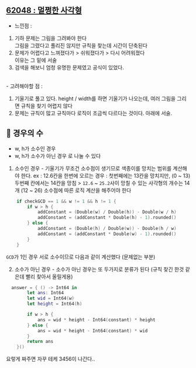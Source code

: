 ## [62048 : 멀쩡한 사각형](https://programmers.co.kr/learn/courses/30/lessons/42586?language=swift#)

- 느낀점 :

1. 기하 문제는 그림을 그려봐야 한다 </br>
   그림을 그렸다고 풀리진 않지만 규칙을 찾는데 시간이 단축된다
2. 문제가 어렵다고 느껴졌다가 > 쉬워졌다가 > 다시 어려워졌다 </br>
   이유는 그 밑에 서술
3. 검색을 해보니 엄청 유명한 문제였고 공식이 있었다.

</br>
- 고려해야할 점 :

1. 기울기로 풀고 있다. height / width를 하면 기울기가 나오는데, 여러 그림을 그리면 규칙을 찾기 어렵지 않다<br>
2. 문제는 규칙이 많고 규칙마다 로직이 조금씩 다르다는 것이다. 아래에 서술.<br>

## 📌 경우의 수

- w, h가 소수인 경우
- w, h가 소수가 아닌 경우
  로 나눌 수 있다

1. 소수인 경우 - 기울기가 무조건 소수점이 생기므로 색종이를 망치는 범위를 계산해야 한다.
   ex : 12.6칸을 한번에 오르는 경우 :
   첫번째에는 13칸을 망치지만, (0 ~ 13)
   두번째 칸에서는 14칸을 망침 > `12.6` ~ `25.2`사이 망칠 수 있는 사각형의 개수는 14개 (12 ~ 26)
   소수점에 따른 로직 계산을 해주어야 한다

```swift
    if checkGCD == 1 && w != 1 && h != 1 {
        if w > h {
            addConstant = (Double(w) / Double(h)) - Double(w / h)
            addConstant = (addConstant * Double(h) - 1).rounded()
        } else {
            addConstant = (Double(h) / Double(w)) - Double(h / w)
            addConstant = (addConstant * Double(w) - 1).rounded()
        }
    }
```

`GCD`가 1인 경우 서로 소수이므로 다음과 같이 계산했다 (문제없는 부분)

2. 소수가 아닌 경우 - 소수가 아닌 경우는 또 두가지로 분류가 된다 (규칙 찾긴 한것 같은데 빨리 찾아서 올릴게용)

```swift
  answer = { () -> Int64 in
        let ans: Int64
        let wid = Int64(w)
        let height = Int64(h)

        if w > h {
            ans = wid * height - Int64(constant) * height
        } else {
            ans = wid * height - Int64(constant) * wid
        }
        return ans
    }()
```

요렇게 짜주면 자꾸 테케 3456이 나간다..
